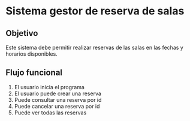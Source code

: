 # Sistema gestor de reserva de salas

## Objetivo
Este sistema debe permitir realizar reservas de las salas en las fechas y horarios disponibles.

## Flujo funcional

1. El usuario inicia el programa
2. El usuario puede crear una reserva
3. Puede consultar una reserva por id
4. Puede cancelar una reserva por id
5. Puede ver todas las reservas